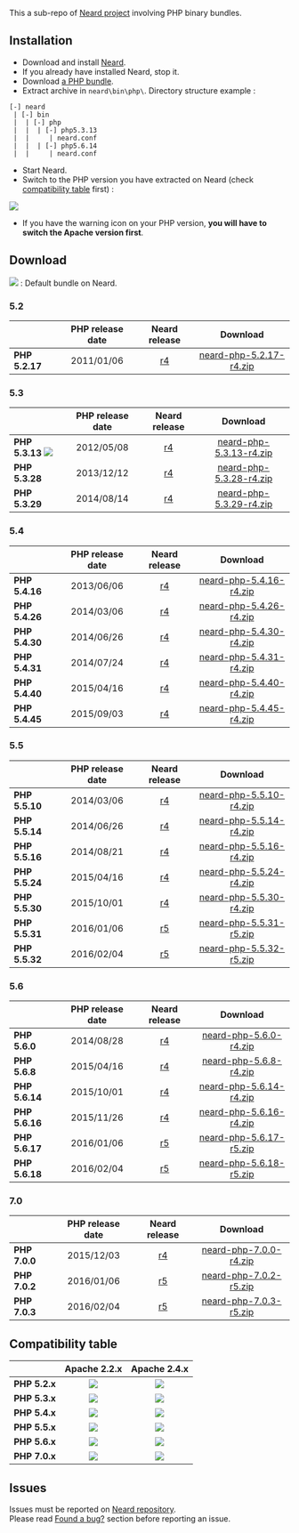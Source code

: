 This a sub-repo of [Neard project](https://github.com/crazy-max/neard) involving PHP binary bundles.

## Installation

* Download and install [Neard](https://github.com/crazy-max/neard).
* If you already have installed Neard, stop it.
* Download [a PHP bundle](#download).
* Extract archive in `neard\bin\php\`. Directory structure example :

```
[-] neard
 | [-] bin
 |  | [-] php
 |  |  | [-] php5.3.13
 |  |     | neard.conf
 |  |  | [-] php5.6.14
 |  |     | neard.conf
 ```

* Start Neard.
* Switch to the PHP version you have extracted on Neard (check [compatibility table](#compatibility-table) first) :

![](https://raw.github.com/crazy-max/neard-bin-php/master/img/switchVersion-20151214.png)

* If you have the warning icon on your PHP version, **you will have to switch the Apache version first**.

## Download

![](https://raw.github.com/crazy-max/neard-bin-php/master/img/star-20151214.png) : Default bundle on Neard.

### 5.2

|                | PHP release date | Neard release | Download |
| -------------- |:----------------:|:-------------:|:--------:|
| **PHP 5.2.17** | 2011/01/06 | [r4](https://github.com/crazy-max/neard-bin-php/releases/tag/r4) | [neard-php-5.2.17-r4.zip](https://github.com/crazy-max/neard-bin-php/releases/download/r4/neard-php-5.2.17-r4.zip) |

### 5.3

|                | PHP release date | Neard release | Download |
| -------------- |:----------------:|:-------------:|:--------:|
| **PHP 5.3.13** ![](https://raw.github.com/crazy-max/neard-bin-php/master/img/star-20151214.png) | 2012/05/08 | [r4](https://github.com/crazy-max/neard-bin-php/releases/tag/r4) | [neard-php-5.3.13-r4.zip](https://github.com/crazy-max/neard-bin-php/releases/download/r4/neard-php-5.3.13-r4.zip) |
| **PHP 5.3.28** | 2013/12/12 | [r4](https://github.com/crazy-max/neard-bin-php/releases/tag/r4) | [neard-php-5.3.28-r4.zip](https://github.com/crazy-max/neard-bin-php/releases/download/r4/neard-php-5.3.28-r4.zip) |
| **PHP 5.3.29** | 2014/08/14 | [r4](https://github.com/crazy-max/neard-bin-php/releases/tag/r4) | [neard-php-5.3.29-r4.zip](https://github.com/crazy-max/neard-bin-php/releases/download/r4/neard-php-5.3.29-r4.zip) |

### 5.4

|                | PHP release date | Neard release | Download |
| -------------- |:----------------:|:-------------:|:--------:|
| **PHP 5.4.16** | 2013/06/06 | [r4](https://github.com/crazy-max/neard-bin-php/releases/tag/r4) | [neard-php-5.4.16-r4.zip](https://github.com/crazy-max/neard-bin-php/releases/download/r4/neard-php-5.4.16-r4.zip) |
| **PHP 5.4.26** | 2014/03/06 | [r4](https://github.com/crazy-max/neard-bin-php/releases/tag/r4) | [neard-php-5.4.26-r4.zip](https://github.com/crazy-max/neard-bin-php/releases/download/r4/neard-php-5.4.26-r4.zip) |
| **PHP 5.4.30** | 2014/06/26 | [r4](https://github.com/crazy-max/neard-bin-php/releases/tag/r4) | [neard-php-5.4.30-r4.zip](https://github.com/crazy-max/neard-bin-php/releases/download/r4/neard-php-5.4.30-r4.zip) |
| **PHP 5.4.31** | 2014/07/24 | [r4](https://github.com/crazy-max/neard-bin-php/releases/tag/r4) | [neard-php-5.4.31-r4.zip](https://github.com/crazy-max/neard-bin-php/releases/download/r4/neard-php-5.4.31-r4.zip) |
| **PHP 5.4.40** | 2015/04/16 | [r4](https://github.com/crazy-max/neard-bin-php/releases/tag/r4) | [neard-php-5.4.40-r4.zip](https://github.com/crazy-max/neard-bin-php/releases/download/r4/neard-php-5.4.40-r4.zip) |
| **PHP 5.4.45** | 2015/09/03 | [r4](https://github.com/crazy-max/neard-bin-php/releases/tag/r4) | [neard-php-5.4.45-r4.zip](https://github.com/crazy-max/neard-bin-php/releases/download/r4/neard-php-5.4.45-r4.zip) |

### 5.5

|                | PHP release date | Neard release | Download |
| -------------- |:----------------:|:-------------:|:--------:|
| **PHP 5.5.10** | 2014/03/06 | [r4](https://github.com/crazy-max/neard-bin-php/releases/tag/r4) | [neard-php-5.5.10-r4.zip](https://github.com/crazy-max/neard-bin-php/releases/download/r4/neard-php-5.5.10-r4.zip) |
| **PHP 5.5.14** | 2014/06/26 | [r4](https://github.com/crazy-max/neard-bin-php/releases/tag/r4) | [neard-php-5.5.14-r4.zip](https://github.com/crazy-max/neard-bin-php/releases/download/r4/neard-php-5.5.14-r4.zip) |
| **PHP 5.5.16** | 2014/08/21 | [r4](https://github.com/crazy-max/neard-bin-php/releases/tag/r4) | [neard-php-5.5.16-r4.zip](https://github.com/crazy-max/neard-bin-php/releases/download/r4/neard-php-5.5.16-r4.zip) |
| **PHP 5.5.24** | 2015/04/16 | [r4](https://github.com/crazy-max/neard-bin-php/releases/tag/r4) | [neard-php-5.5.24-r4.zip](https://github.com/crazy-max/neard-bin-php/releases/download/r4/neard-php-5.5.24-r4.zip) |
| **PHP 5.5.30** | 2015/10/01 | [r4](https://github.com/crazy-max/neard-bin-php/releases/tag/r4) | [neard-php-5.5.30-r4.zip](https://github.com/crazy-max/neard-bin-php/releases/download/r4/neard-php-5.5.30-r4.zip) |
| **PHP 5.5.31** | 2016/01/06 | [r5](https://github.com/crazy-max/neard-bin-php/releases/tag/r5) | [neard-php-5.5.31-r5.zip](https://github.com/crazy-max/neard-bin-php/releases/download/r5/neard-php-5.5.31-r5.zip) |
| **PHP 5.5.32** | 2016/02/04 | [r5](https://github.com/crazy-max/neard-bin-php/releases/tag/r5) | [neard-php-5.5.32-r5.zip](https://github.com/crazy-max/neard-bin-php/releases/download/r5/neard-php-5.5.32-r5.zip) |

### 5.6

|                | PHP release date | Neard release | Download |
| -------------- |:----------------:|:-------------:|:--------:|
| **PHP 5.6.0**  | 2014/08/28 | [r4](https://github.com/crazy-max/neard-bin-php/releases/tag/r4) | [neard-php-5.6.0-r4.zip](https://github.com/crazy-max/neard-bin-php/releases/download/r4/neard-php-5.6.0-r4.zip) |
| **PHP 5.6.8**  | 2015/04/16 | [r4](https://github.com/crazy-max/neard-bin-php/releases/tag/r4) | [neard-php-5.6.8-r4.zip](https://github.com/crazy-max/neard-bin-php/releases/download/r4/neard-php-5.6.8-r4.zip) |
| **PHP 5.6.14** | 2015/10/01 | [r4](https://github.com/crazy-max/neard-bin-php/releases/tag/r4) | [neard-php-5.6.14-r4.zip](https://github.com/crazy-max/neard-bin-php/releases/download/r4/neard-php-5.6.14-r4.zip) |
| **PHP 5.6.16** | 2015/11/26 | [r4](https://github.com/crazy-max/neard-bin-php/releases/tag/r4) | [neard-php-5.6.16-r4.zip](https://github.com/crazy-max/neard-bin-php/releases/download/r4/neard-php-5.6.16-r4.zip) |
| **PHP 5.6.17** | 2016/01/06 | [r5](https://github.com/crazy-max/neard-bin-php/releases/tag/r5) | [neard-php-5.6.17-r5.zip](https://github.com/crazy-max/neard-bin-php/releases/download/r5/neard-php-5.6.17-r5.zip) |
| **PHP 5.6.18** | 2016/02/04 | [r5](https://github.com/crazy-max/neard-bin-php/releases/tag/r5) | [neard-php-5.6.18-r5.zip](https://github.com/crazy-max/neard-bin-php/releases/download/r5/neard-php-5.6.18-r5.zip) |

### 7.0

|                | PHP release date | Neard release | Download |
| -------------- |:----------------:|:-------------:|:--------:|
| **PHP 7.0.0**  | 2015/12/03 | [r4](https://github.com/crazy-max/neard-bin-php/releases/tag/r4) | [neard-php-7.0.0-r4.zip](https://github.com/crazy-max/neard-bin-php/releases/download/r4/neard-php-7.0.0-r4.zip) |
| **PHP 7.0.2**  | 2016/01/06 | [r5](https://github.com/crazy-max/neard-bin-php/releases/tag/r5) | [neard-php-7.0.2-r5.zip](https://github.com/crazy-max/neard-bin-php/releases/download/r5/neard-php-7.0.2-r5.zip) |
| **PHP 7.0.3**  | 2016/02/04 | [r5](https://github.com/crazy-max/neard-bin-php/releases/tag/r5) | [neard-php-7.0.3-r5.zip](https://github.com/crazy-max/neard-bin-php/releases/download/r5/neard-php-7.0.3-r5.zip) |

## Compatibility table

|               | Apache 2.2.x  | Apache 2.4.x |
| ------------- |:-------------:|:------------:|
| **PHP 5.2.x** | ![](https://raw.github.com/crazy-max/neard-bin-php/master/img/ok-20151214.png) | ![](https://raw.github.com/crazy-max/neard-bin-php/master/img/ko-20151214.png) |
| **PHP 5.3.x** | ![](https://raw.github.com/crazy-max/neard-bin-php/master/img/ok-20151214.png) | ![](https://raw.github.com/crazy-max/neard-bin-php/master/img/ok-20151214.png) |
| **PHP 5.4.x** | ![](https://raw.github.com/crazy-max/neard-bin-php/master/img/ok-20151214.png) | ![](https://raw.github.com/crazy-max/neard-bin-php/master/img/ok-20151214.png) |
| **PHP 5.5.x** | ![](https://raw.github.com/crazy-max/neard-bin-php/master/img/ko-20151214.png) | ![](https://raw.github.com/crazy-max/neard-bin-php/master/img/ok-20151214.png) |
| **PHP 5.6.x** | ![](https://raw.github.com/crazy-max/neard-bin-php/master/img/ko-20151214.png) | ![](https://raw.github.com/crazy-max/neard-bin-php/master/img/ok-20151214.png) |
| **PHP 7.0.x** | ![](https://raw.github.com/crazy-max/neard-bin-php/master/img/ko-20151214.png) | ![](https://raw.github.com/crazy-max/neard-bin-php/master/img/ok-20151214.png) |

## Issues

Issues must be reported on [Neard repository](https://github.com/crazy-max/neard/issues).<br />
Please read [Found a bug?](https://github.com/crazy-max/neard#found-a-bug) section before reporting an issue.
